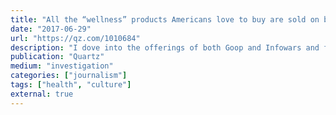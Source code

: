 ```yaml
---
title: "All the “wellness” products Americans love to buy are sold on both Infowars and Goop"
date: "2017-06-29"
url: "https://qz.com/1010684"
description: "I dove into the offerings of both Goop and Infowars and found many similarities."
publication: "Quartz"
medium: "investigation"
categories: ["journalism"]
tags: ["health", "culture"]
external: true
---
```

